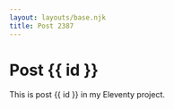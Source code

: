 ```yaml
---
layout: layouts/base.njk
title: Post 2387
---
```


# Post {{ id }}

This is post {{ id }} in my Eleventy project.
